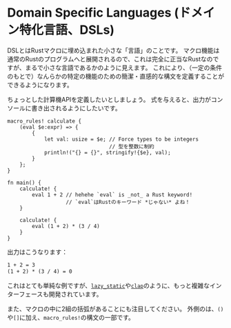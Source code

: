 <!--
# Domain Specific Languages (DSLs)
-->
# Domain Specific Languages (ドメイン特化言語、DSLs)

<!--
A DSL is a mini "language" embedded in a Rust macro. It is completely valid
Rust because the macro system expands into normal Rust constructs, but it looks
like a small language. This allows you to define concise or intuitive syntax for
some special functionality (within bounds).
-->
DSLとはRustマクロに埋め込まれた小さな「言語」のことです。
マクロ機能は通常のRustのプログラムへと展開されるので、これは完全に正当なRustなのですが、まるで小さな言語であるかのように見えます。
これにより、（一定の条件のもとで）なんらかの特定の機能のための簡潔・直感的な構文を定義することができるようになります。

<!--
Suppose that I want to define a little calculator API. I would like to supply
an expression and have the output printed to console.
-->
ちょっとした計算機APIを定義したいとしましょう。
式を与えると、出力がコンソールに書き出されるようにしたいです。

```rust,editable
macro_rules! calculate {
    (eval $e:expr) => {
        {
            let val: usize = $e; // Force types to be integers
                                 // 型を整数に制約
            println!("{} = {}", stringify!{$e}, val);
        }
    };
}

fn main() {
    calculate! {
        eval 1 + 2 // hehehe `eval` is _not_ a Rust keyword!
                   // `eval`はRustのキーワード *じゃない* よね！
    }

    calculate! {
        eval (1 + 2) * (3 / 4)
    }
}
```

<!--
Output:
-->
出力はこうなります：

```txt
1 + 2 = 3
(1 + 2) * (3 / 4) = 0
```

<!--
This was a very simple example, but much more complex interfaces have been
developed, such as [`lazy_static`](https://crates.io/crates/lazy_static) or
[`clap`](https://crates.io/crates/clap).
-->
これはとても単純な例ですが、[`lazy_static`](https://crates.io/crates/lazy_static)や[`clap`](https://crates.io/crates/clap)のように、もっと複雑なインターフェースも開発されています。

<!--
Also, note the two pairs of braces in the macro. The outer ones are
part of the syntax of `macro_rules!`, in addition to `()` or `[]`.
-->
また、マクロの中に2組の括弧があることにも注目してください。
外側のは、`()`や`[]`に加え、`macro_rules!`の構文の一部です。
